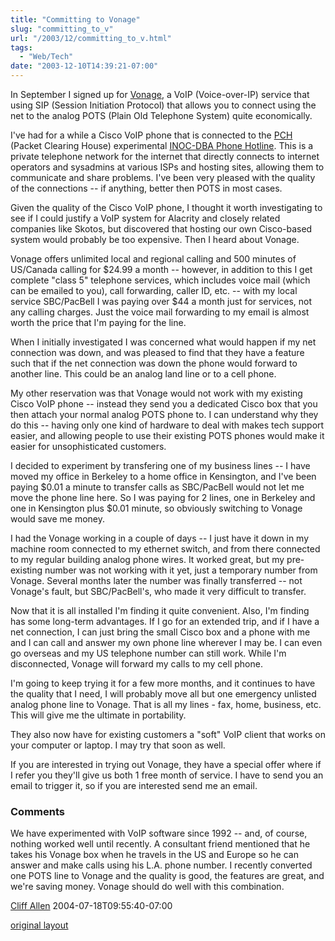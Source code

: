 ```yaml
---
title: "Committing to Vonage"
slug: "committing_to_v"
url: "/2003/12/committing_to_v.html"
tags:
  - "Web/Tech"
date: "2003-12-10T14:39:21-07:00"
---
```

<p>In September I signed up for <a href="http://www.vonage.com">Vonage</a>, a VoIP (Voice-over-IP) service that using SIP (Session Initiation Protocol) that allows you to connect using the net to the analog POTS (Plain Old Telephone System) quite economically.</p>
<p>I've had for a while a Cisco VoIP phone that is connected to the <a href="http://www.pch.net/">PCH</a> (Packet Clearing House) experimental <a href="http://www.pch.net/inoc-dba/">INOC-DBA Phone Hotline</a>. This is a private telephone network for the internet that directly connects to internet operators and sysadmins at various ISPs and hosting sites, allowing them to communicate and share problems. I've been very pleased with the quality of the connections -- if anything, better then POTS in most cases.</p>
<p>Given the quality of the Cisco VoIP phone, I thought it worth investigating to see if I could justify a VoIP system for Alacrity and closely related companies like Skotos, but discovered that hosting our own Cisco-based system would probably be too expensive. Then I heard about Vonage.</p>
<p>Vonage offers unlimited local and regional calling and 500 minutes of US/Canada calling for $24.99 a month -- however, in addition to this I get complete "class 5" telephone services, which includes voice mail (which can be emailed to you), call forwarding, caller ID, etc. -- with my local service SBC/PacBell I was paying over $44 a month just for services, not any calling charges. Just the voice mail forwarding to my email is almost worth the price that I'm paying for the line.</p>
<p>When I initially investigated I was concerned what would happen if my net connection was down, and was pleased to find that they have a feature such that if the net connection was down the phone would forward to another line. This could be an analog land line or to a cell phone.</p>
<p>My other reservation was that Vonage would not work with my existing Cisco VoIP phone -- instead they send you a dedicated Cisco box that you then attach your normal analog POTS phone to. I can understand why they do this -- having only one kind of hardware to deal with makes tech support easier, and allowing people to use their existing POTS phones would make it easier for unsophisticated customers.</p>
<p>I decided to experiment by transfering one of my business lines -- I have moved my office in Berkeley to a home office in Kensington, and I've been paying $0.01 a minute to transfer calls as SBC/PacBell would not let me move the phone line here. So I was paying for 2 lines, one in Berkeley and one in Kensington plus $0.01 minute, so obviously switching to Vonage would save me money.</p>
<p>I had the Vonage working in a couple of days -- I just have it down in my machine room connected to my ethernet switch, and from there connected to my regular building analog phone wires. It worked great, but my pre-existing number was not working with it yet, just a temporary number from Vonage. Several months later the number was finally transferred -- not Vonage's fault, but SBC/PacBell's, who made it very difficult to transfer.</p>
<p>Now that it is all installed I'm finding it quite convenient. Also, I'm finding has some long-term advantages. If I go for an extended trip, and if I have a net connection, I can just bring the small Cisco box and a phone with me and I can call and answer my own phone line wherever I may be. I can even go overseas and my US telephone number can still work. While I'm disconnected, Vonage will forward my calls to my cell phone.</p>
<p>I'm going to keep trying it for a few more months, and it continues to have the quality that I need, I will probably move all but one emergency unlisted analog phone line to Vonage. That is all my lines - fax, home, business, etc. This will give me the ultimate in portability.</p>
<p>They also now have for existing customers a "soft" VoIP client that works on your computer or laptop. I may try that soon as well.</p>
<p>If you are interested in trying out Vonage, they have a special offer where if I refer you they'll give us both 1 free month of service. I have to send you an email to trigger it, so if you are interested send me an email.</p>
<footer><h3>Comments</h3>
<div class="u-comment h-cite">
<p class="p-content p-name">We have experimented with VoIP software since 1992 -- and, of course, nothing worked well until recently.  A consultant friend mentioned that he takes his Vonage box when he travels in the US and Europe so he can answer and make calls using his L.A. phone number.  I recently converted one POTS line to Vonage and the quality is good, the features are great, and we're saving money.  Vonage should do well with this combination.
</p>
<a class="u-author h-card" href="http://www.allen.com">Cliff Allen</a>
<time class="dt-published" datetime="2004-07-18T09:55:40-07:00">2004-07-18T09:55:40-07:00</time>
</div>
</footer>
<p class="previous"><a href="/previous/2003/12/committing_to_v.html" rel="syndication" class="u-syndication" >original layout</a></p>
